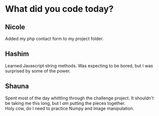 # What did you code today?

## Nicole

Added my php contact form to my project folder.

## Hashim

Learned Javascript string methods. Was expecting to be bored, but I was surprised by some of the power.

## Shauna ##

Spent most of the day whittling through the challenge project. It shouldn't be taking me this long, but I _am_ putting the pieces together.  
Holy cow, do I need to practice Numpy and image manipulation. 